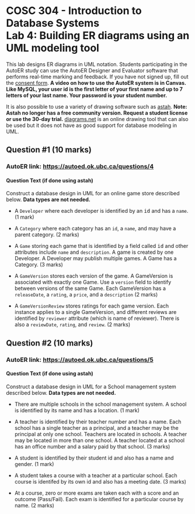 # COSC 304 - Introduction to Database Systems<br>Lab 4: Building ER diagrams using an UML modeling tool

This lab designs ER diagrams in UML notation. Students participating in the AutoER study can use the AutoER Designer and Evaluator software that performs real-time marking and feedback. If you have not signed up, fill out the <a href="https://ubc.ca1.qualtrics.com/jfe/form/SV_1YtWwaxpaX7sx1A">consent form</a>. <strong>A video on how to use the AutoER system is in Canvas. Like MySQL, your user id is the first letter of your first name and up to 7 letters of your last name. Your password is your student number.</strong></p>

It is also possible to use a variety of drawing software such as [astah](http://astah.net/editions). <strong>Note: Astah no longer has a free community version. Request a student license or use the 30-day trial.</strong> <a href="https://diagrams.net/">diagrams.net</a> is an online drawing tool that can also be used but it does not have as good support for database modeling in UML.


## Question #1 (10 marks)

<h3>AutoER link: <a href="https://autoed.ok.ubc.ca/questions/4">https://autoed.ok.ubc.ca/questions/4</a></h3>

<h4>Question Text (if done using astah)</h4>

Construct a database design in UML for an online game store described below. **Data types are not needed.**

- A `Developer` where each developer is identified by an <tt>id</tt> and has a `name`. (1 mark)

- A `Category` where each category has an `id`, a `name`, and may have a parent category. (2 marks)

- A `Game` storing each game that is identified by a field called <tt>id</tt> and other attributes include `name` and `description`. A game is created by one Developer. A Developer may publish multiple games. A Game has a Category. (3 marks)

- A `GameVersion` stores each version of the game. A GameVersion is associated with exactly one Game. Use a `version` field to identify between versions of the same Game. Each GameVersion has a `releaseDate`, a `rating`, a `price`, and a `description` (2 marks)

- A `GameVersionReview` stores ratings for each game version. Each instance applies to a single GameVersion, and different reviews are identified by `reviewer` attribute (which is name of reviewer). There is also a `reviewDate`, `rating`, and `review`. (2 marks)


## Question #2 (10 marks)

<h3>AutoER link: <a href="https://autoed.ok.ubc.ca/questions/5">https://autoed.ok.ubc.ca/questions/5</a></h3>

<h4>Question Text (if done using astah)</h4>

Construct a database design in UML for a School management system described below. **Data types are not needed.**

- There are multiple schools in the school management system. A school is identified by its name and has a location. (1 mark)</li>

- A teacher is identified by their teacher number and has a name. Each school has a single teacher as a principal, and a teacher may be the principal at only one school. Teachers are located in schools. A teacher may be located in more than one school. A teacher located at a school has an office number and a salary paid by that school. (3 marks)

- A student is identified by their student id and also has a name and gender. (1 mark)

- A student takes a course with a teacher at a particular school. Each course is identifed by its own id and also has a meeting date. (3 marks)

- At a course, zero or more exams are taken each with a score and an outcome (Pass/Fail). Each exam is identified for a particular course by name. (2 marks)
